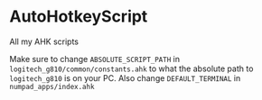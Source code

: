 # AutoHotkeyScript
All my AHK scripts

Make sure to change `ABSOLUTE_SCRIPT_PATH` in `logitech_g810/common/constants.ahk` to what the absolute path to `logitech_g810` is on your PC.
Also change `DEFAULT_TERMINAL` in `numpad_apps/index.ahk`
